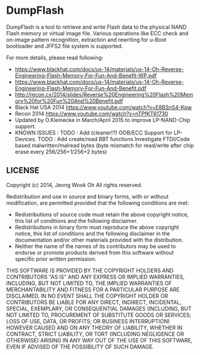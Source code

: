 # DumpFlash
DumpFlash is a tool to retrieve and write Flash data to the physical NAND Flash memory or virtual image file. Various operations like ECC check and on-image pattern recognition, extraction and rewriting for u-Boot bootloader and JFFS2 file system is supported.

For more details, please read following:

   * https://www.blackhat.com/docs/us-14/materials/us-14-Oh-Reverse-Engineering-Flash-Memory-For-Fun-And-Benefit-WP.pdf
   * https://www.blackhat.com/docs/us-14/materials/us-14-Oh-Reverse-Engineering-Flash-Memory-For-Fun-And-Benefit.pdf
   * http://recon.cx/2014/slides/Reverse%20Engineering%20Flash%20Memory%20for%20Fun%20And%20Benefit.pdf
   * Black Hat USA 2014 https://www.youtube.com/watch?v=E8BSnS4-Kpw
   * Recon 2014 https://www.youtube.com/watch?v=nTPfKT61730
   * Updated by O.Kleinecke in March/April 2015 to improve LP-NAND-Chip support.
   * KNOWN ISSUES : TODO : Add (cleaner!?) OOB/ECC Support for LP-Devices.
                    TODO : Add create/read BBT functions
                    Investigate FTDI/Code based malwritten/malread bytes (byte mismatch for read/write after chip   erase every 256/256+1/256+2 bytes)

## LICENSE
Copyright (c) 2014, Jeong Wook Oh
All rights reserved.

Redistribution and use in source and binary forms, with or without modification, are permitted provided that the following conditions are met:
   * Redistributions of source code must retain the above copyright notice, this list of conditions and the following disclaimer.
   * Redistributions in binary form must reproduce the above copyright notice, this list of conditions and the following disclaimer in the documentation and/or other materials provided with the distribution.
   * Neither the name of the names of its contributors may be used to endorse or promote products derived from this software without specific prior written permission.

THIS SOFTWARE IS PROVIDED BY THE COPYRIGHT HOLDERS AND CONTRIBUTORS "AS IS" AND ANY EXPRESS OR IMPLIED WARRANTIES, INCLUDING, BUT NOT LIMITED TO, THE IMPLIED WARRANTIES OF MERCHANTABILITY AND FITNESS FOR A PARTICULAR PURPOSE ARE DISCLAIMED. IN NO EVENT SHALL THE COPYRIGHT HOLDER OR CONTRIBUTORS BE LIABLE FOR ANY DIRECT, INDIRECT, INCIDENTAL, SPECIAL, EXEMPLARY, OR CONSEQUENTIAL DAMAGES (INCLUDING, BUT NOT LIMITED TO, PROCUREMENT OF SUBSTITUTE GOODS OR SERVICES; LOSS OF USE, DATA, OR PROFITS; OR BUSINESS INTERRUPTION) HOWEVER CAUSED AND ON ANY THEORY OF LIABILITY, WHETHER IN CONTRACT, STRICT LIABILITY, OR TORT (INCLUDING NEGLIGENCE OR OTHERWISE) ARISING IN ANY WAY OUT OF THE USE OF THIS SOFTWARE, EVEN IF ADVISED OF THE POSSIBILITY OF SUCH DAMAGE.

